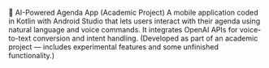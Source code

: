 📱 AI-Powered Agenda App (Academic Project)
A mobile application coded in Kotlin with Android Studio that lets users interact with their agenda using natural language and voice commands. It integrates OpenAI APIs for voice-to-text conversion and intent handling.
(Developed as part of an academic project — includes experimental features and some unfinished functionality.)
